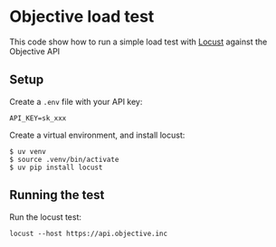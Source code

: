 # Objective load test

This code show how to run a simple load test with [Locust](https://locust.io/) against the Objective API

## Setup

Create a `.env` file with your API key:
```
API_KEY=sk_xxx
```

Create a virtual environment, and install locust:
```
$ uv venv
$ source .venv/bin/activate
$ uv pip install locust
```

## Running the test

Run the locust test:
```
locust --host https://api.objective.inc
```